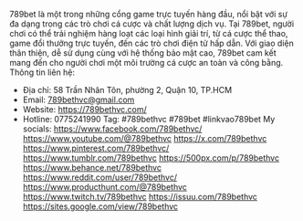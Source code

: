 789bet là một trong những cổng game trực tuyến hàng đầu, nổi bật với sự đa dạng trong các trò chơi cá cược và chất lượng dịch vụ. Tại 789bet, người chơi có thể trải nghiệm hàng loạt các loại hình giải trí, từ cá cược thể thao, game đổi thưởng trực tuyến, đến các trò chơi điện tử hấp dẫn. Với giao diện thân thiện, dễ sử dụng cùng với hệ thống bảo mật cao, 789bet cam kết mang đến cho người chơi một môi trường cá cược an toàn và công bằng.
Thông tin liên hệ:
- Địa chỉ: 58 Trần Nhân Tôn, phường 2, Quận 10, TP.HCM
- Email: 789bethvc@gmail.com
- Website: https://789bethvc.com/
- Hotline: 0775241990
Tag: #789bethvc #789bet #linkvao789bet
My socials:
https://www.facebook.com/789bethvc/ 
https://www.youtube.com/@789bethvc 
https://x.com/789bethvc 
https://www.pinterest.com/789bethvc/ 
https://www.tumblr.com/789bethvc 
https://500px.com/p/789bethvc 
https://www.behance.net/789bethvc 
https://www.reddit.com/user/789bethvc/ 
https://www.producthunt.com/@789bethvc 
https://www.twitch.tv/789bethvc 
https://issuu.com/789bethvc 
https://sites.google.com/view/789bethvc 


